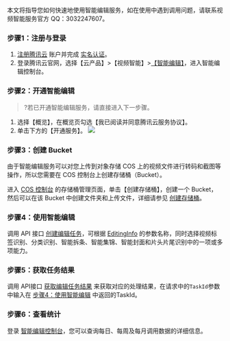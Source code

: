 
本文将指导您如何快速地使用智能编辑服务，如在使用中遇到调用问题，请联系视频智能服务官方 QQ：3032247607。



### 步骤1：注册与登录

1. [注册腾讯云](https://cloud.tencent.com/document/product/378/17985) 账户并完成 [实名认证](https://cloud.tencent.com/document/product/378/3629)。
2. 登录腾讯云官网，选择【云产品】>【视频智能】>[【智能编辑】](https://console.cloud.tencent.com/ie)，进入智能编辑控制台。


### 步骤2：开通智能编辑

>?若已开通智能编辑服务，请直接进入下一步骤。

1. 选择【概览】，在概览页勾选【我已阅读并同意腾讯云服务协议】。
2. 单击下方的【开通服务】。
![](https://main.qcloudimg.com/raw/14d47b979c1c6e858f0a53ef942c8761.png)




### 步骤3：创建 Bucket

由于智能编辑服务可以对您上传到对象存储 COS 上的视频文件进行转码和截图等操作，所以您需要在 COS 控制台上创建存储桶（Bucket）。

进入 [COS 控制台](https://console.cloud.tencent.com/cos5) 的存储桶管理页面，单击【创建存储桶】，创建一个 Bucket，然后可以在该 Bucket 中创建文件夹和上传文件，详细请参见 [创建存储桶](https://cloud.tencent.com/document/product/436/6232#.E6.93.8D.E4.BD.9C.E6.AD.A5.E9.AA.A4)。



### 步骤4：使用智能编辑[](id:p1)


调用 API 接口 [创建编辑任务](https://cloud.tencent.com/document/product/1186/42823)，可根据 [EditingInfo](https://cloud.tencent.com/document/product/1186/42824#EditingInfo) 的参数名称，同时选择视频标签识别、分类识别、智能拆条、智能集锦、智能封面和片头片尾识别中的一项或多项能力。





### 步骤5：获取任务结果

调用 API接口 [获取编辑任务结果](https://cloud.tencent.com/document/product/1186/42822) 来获取对应的处理结果，在请求中的`TaskId`参数中输入在 [步骤4：使用智能编辑](#p1) 中返回的TaskId。

### 步骤6：查看统计

登录 [智能编辑控制台](https://console.cloud.tencent.com/ie)，您可以查询每日、每周及每月调用数据的详细信息。
